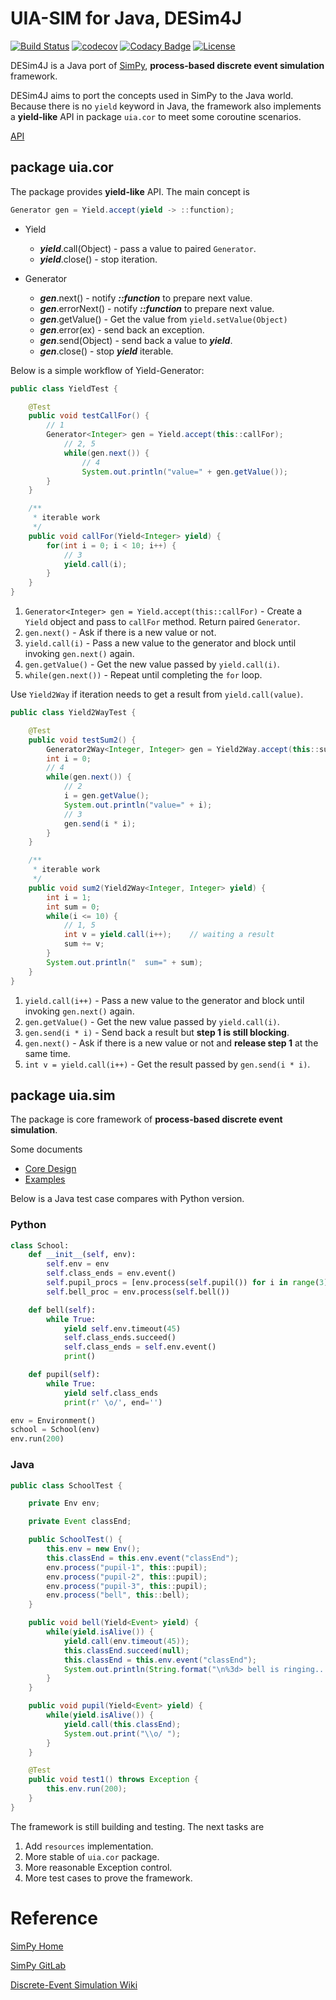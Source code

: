 UIA-SIM for Java, DESim4J
===

[![Build Status](https://travis-ci.com/uia4j/uia-sim.svg?branch=master)](https://travis-ci.org/uia4j/uia-sim)
[![codecov](https://codecov.io/gh/uia4j/uia-sim/branch/master/graph/badge.svg)](https://codecov.io/gh/uia4j/uia-sim)
[![Codacy Badge](https://app.codacy.com/project/badge/Grade/74b965d571784007ac63f5cdb7656c40)](https://www.codacy.com/gh/uia4j/uia-sim/dashboard?utm_source=github.com&amp;utm_medium=referral&amp;utm_content=uia4j/uia-sim&amp;utm_campaign=Badge_Grade)
[![License](https://img.shields.io/github/license/uia4j/uia-sim.svg)](LICENSE)

DESim4J is a Java port of [SimPy](https://simpy.readthedocs.io/en/latest/), __process-based discrete event simulation__ framework.

DESim4J aims to port the concepts used in SimPy to the Java world. Because there is no `yield` keyword in Java, the framework also implements a __yield-like__ API in package `uia.cor` to meet some coroutine scenarios.

[API](https://uia4j.github.io/uia-sim/index.html)

## package uia.cor
The package provides __yield-like__ API. The main concept is

```java
Generator gen = Yield.accept(yield -> ::function);
```

* Yield
  * ___yield___.call(Object) - pass a value to paired `Generator`.
  * ___yield___.close() - stop iteration.

* Generator
  * ___gen___.next() - notify ___::function___ to prepare next value.
  * ___gen___.errorNext() - notify ___::function___ to prepare next value.
  * ___gen___.getValue() - Get the value from `yield.setValue(Object)`
  * ___gen___.error(ex) - send back an exception.
  * ___gen___.send(Object) - send back a value to ___yield___.
  * ___gen___.close() - stop ___yield___ iterable.

Below is a simple workflow of Yield-Generator:

```java
public class YieldTest {

    @Test
    public void testCallFor() {
        // 1
        Generator<Integer> gen = Yield.accept(this::callFor); 
            // 2, 5
            while(gen.next()) {
                // 4
                System.out.println("value=" + gen.getValue());
        }
    }

    /**
     * iterable work
     */
    public void callFor(Yield<Integer> yield) {
        for(int i = 0; i < 10; i++) {
            // 3
            yield.call(i);
        }
    }
}
```

1. `Generator<Integer> gen = Yield.accept(this::callFor)` - Create a `Yield` object and pass to `callFor` method. Return paired `Generator`.
2. `gen.next()` - Ask if there is a new value or not.
3. `yield.call(i)` - Pass a new value to the generator and block until invoking `gen.next()` again.
4. `gen.getValue()` - Get the new value passed by `yield.call(i)`.
5. `while(gen.next())` - Repeat until completing the `for` loop.
 
Use `Yield2Way` if iteration needs to get a result from `yield.call(value)`.

```java
public class Yield2WayTest {

    @Test
    public void testSum2() {
        Generator2Way<Integer, Integer> gen = Yield2Way.accept(this::sum2);
        int i = 0;
        // 4
        while(gen.next()) {
            // 2
            i = gen.getValue();
            System.out.println("value=" + i);
            // 3
            gen.send(i * i);
        }
    }

    /**
     * iterable work
     */
    public void sum2(Yield2Way<Integer, Integer> yield) {
        int i = 1;
        int sum = 0;
        while(i <= 10) {
            // 1, 5
            int v = yield.call(i++);    // waiting a result
            sum += v;
        }
        System.out.println("  sum=" + sum);
    }
}
```
1. `yield.call(i++)` - Pass a new value to the generator and block until invoking  `gen.next()` again.
2. `gen.getValue()` - Get the new value passed by `yield.call(i)`.
3. `gen.send(i * i)` - Send back a result but __step 1 is still blocking__.
4. `gen.next()` - Ask if there is a new value or not and __release step 1__ at the same time.
5. `int v = yield.call(i++)` - Get the result passed by `gen.send(i * i)`.

## package uia.sim
The package is core framework of __process-based discrete event simulation__.

Some documents

* [Core Design](CORE-SIM.md)
* [Examples](CORE-SIM-EXAMPLES.md)

Below is a Java test case compares with Python version.

### Python
``` Python
class School:
    def __init__(self, env):
        self.env = env
        self.class_ends = env.event()
        self.pupil_procs = [env.process(self.pupil()) for i in range(3)]
        self.bell_proc = env.process(self.bell())

    def bell(self):
        while True:
            yield self.env.timeout(45)
            self.class_ends.succeed()
            self.class_ends = self.env.event()
            print()

    def pupil(self):
        while True:
            yield self.class_ends
            print(r' \o/', end='')

env = Environment()
school = School(env)
env.run(200)
```

### Java
``` Java
public class SchoolTest {

    private Env env;

    private Event classEnd;

    public SchoolTest() {
        this.env = new Env();
        this.classEnd = this.env.event("classEnd");
        env.process("pupil-1", this::pupil);
        env.process("pupil-2", this::pupil);
        env.process("pupil-3", this::pupil);
        env.process("bell", this::bell);
    }

    public void bell(Yield<Event> yield) {
        while(yield.isAlive()) {
            yield.call(env.timeout(45));
            this.classEnd.succeed(null);
            this.classEnd = this.env.event("classEnd");
            System.out.println(String.format("\n%3d> bell is ringing...", this.env.getNow()));
        }
    }

    public void pupil(Yield<Event> yield) {
        while(yield.isAlive()) {
            yield.call(this.classEnd);
            System.out.print("\\o/ ");
        }
    }

    @Test
    public void test1() throws Exception {
        this.env.run(200);
    }
}
```

The framework is still building and testing. The next tasks are

1. Add `resources` implementation.
2. More stable of `uia.cor` package.
3. More reasonable Exception control.
4. More test cases to prove the framework.

# Reference
[SimPy Home](https://simpy.readthedocs.io/en/latest/)

[SimPy GitLab](https://gitlab.com/team-simpy/simpy)

[Discrete-Event Simulation Wiki](https://en.wikipedia.org/wiki/Discrete-event_simulation)

